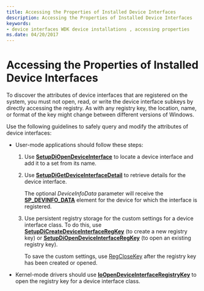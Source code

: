 ```yaml
---
title: Accessing the Properties of Installed Device Interfaces
description: Accessing the Properties of Installed Device Interfaces
keywords:
- device interfaces WDK device installations , accessing properties
ms.date: 04/20/2017
---
```


# Accessing the Properties of Installed Device Interfaces


To discover the attributes of device interfaces that are registered on the system, you must not open, read, or write the device interface subkeys by directly accessing the registry. As with any registry key, the location, name, or format of the key might change between different versions of Windows.

Use the following guidelines to safely query and modify the attributes of device interfaces:

-   User-mode applications should follow these steps:

    1.  Use [**SetupDiOpenDeviceInterface**](/windows/win32/api/setupapi/nf-setupapi-setupdiopendeviceinterfacea) to locate a device interface and add it to a set from its name.

    2.  Use [**SetupDiGetDeviceInterfaceDetail**](/windows/win32/api/setupapi/nf-setupapi-setupdigetdeviceinterfacedetaila) to retrieve details for the device interface.

        The optional *DeviceInfoData* parameter will receive the [**SP_DEVINFO_DATA**](/windows/win32/api/setupapi/ns-setupapi-sp_devinfo_data) element for the device for which the interface is registered.

    3.  Use persistent registry storage for the custom settings for a device interface class. To do this, use [**SetupDiCreateDeviceInterfaceRegKey**](/windows/win32/api/setupapi/nf-setupapi-setupdicreatedeviceinterfaceregkeya) (to create a new registry key) or [**SetupDiOpenDeviceInterfaceRegKey**](/windows/win32/api/setupapi/nf-setupapi-setupdiopendeviceinterfaceregkey) (to open an existing registry key).

        To save the custom settings, use [RegCloseKey](/windows/win32/api/winreg/nf-winreg-regclosekey) after the registry key has been created or opened.

-   Kernel-mode drivers should use [**IoOpenDeviceInterfaceRegistryKey**](/windows-hardware/drivers/ddi/wdm/nf-wdm-ioopendeviceinterfaceregistrykey) to open the registry key for a device interface class.

